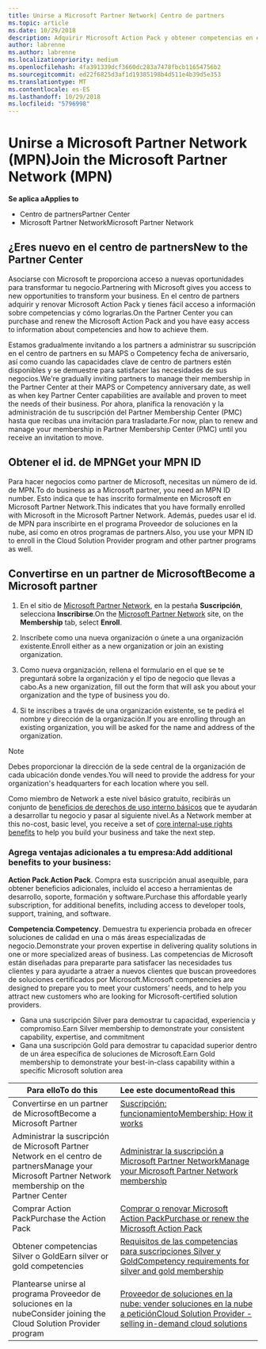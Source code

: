 ```yaml
---
title: Unirse a Microsoft Partner Network| Centro de partners
ms.topic: article
ms.date: 10/29/2018
description: Adquirir Microsoft Action Pack y obtener competencias en el Centro de partners
author: labrenne
ms.author: labrenne
ms.localizationpriority: medium
ms.openlocfilehash: 4fa391339dcf3660dc283a7478fbcb11654756b2
ms.sourcegitcommit: ed22f6825d3af1d19385198b4d511e4b39d5e353
ms.translationtype: MT
ms.contentlocale: es-ES
ms.lasthandoff: 10/29/2018
ms.locfileid: "5796998"
---
```

# <a name="join-the-microsoft-partner-network-mpn"></a><span data-ttu-id="3f5a9-103">Unirse a Microsoft Partner Network (MPN)</span><span class="sxs-lookup"><span data-stu-id="3f5a9-103">Join the Microsoft Partner Network (MPN)</span></span>

**<span data-ttu-id="3f5a9-104">Se aplica a</span><span class="sxs-lookup"><span data-stu-id="3f5a9-104">Applies to</span></span>**

-  <span data-ttu-id="3f5a9-105">Centro de partners</span><span class="sxs-lookup"><span data-stu-id="3f5a9-105">Partner Center</span></span>
-  <span data-ttu-id="3f5a9-106">Microsoft Partner Network</span><span class="sxs-lookup"><span data-stu-id="3f5a9-106">Microsoft Partner Network</span></span>

## <a name="new-to-the-partner-center"></a><span data-ttu-id="3f5a9-107">¿Eres nuevo en el centro de partners</span><span class="sxs-lookup"><span data-stu-id="3f5a9-107">New to the Partner Center</span></span>

 <span data-ttu-id="3f5a9-108">Asociarse con Microsoft te proporciona acceso a nuevas oportunidades para transformar tu negocio.</span><span class="sxs-lookup"><span data-stu-id="3f5a9-108">Partnering with Microsoft gives you access to new opportunities to transform your business.</span></span> <span data-ttu-id="3f5a9-109">En el centro de partners adquirir y renovar Microsoft Action Pack y tienes fácil acceso a información sobre competencias y cómo lograrlas.</span><span class="sxs-lookup"><span data-stu-id="3f5a9-109">On the Partner Center you can purchase and renew the Microsoft Action Pack and you have easy access to information about competencies and how to achieve them.</span></span>

 <span data-ttu-id="3f5a9-110">Estamos gradualmente invitando a los partners a administrar su suscripción en el centro de partners en su MAPS o Competency fecha de aniversario, así como cuando las capacidades clave de centro de partners estén disponibles y se demuestre para satisfacer las necesidades de sus negocios.</span><span class="sxs-lookup"><span data-stu-id="3f5a9-110">We're gradually inviting partners to manage their membership in the Partner Center at their MAPS or Competency anniversary date, as well as when key Partner Center capabilities are available and proven to meet the needs of their business.</span></span>  <span data-ttu-id="3f5a9-111">Por ahora, planifica la renovación y la administración de tu suscripción del Partner Membership Center (PMC) hasta que recibas una invitación para trasladarte.</span><span class="sxs-lookup"><span data-stu-id="3f5a9-111">For now, plan to renew and manage your membership in Partner Membership Center (PMC) until you receive an invitation to move.</span></span>

## <a name="get-your-mpn-id"></a><span data-ttu-id="3f5a9-112">Obtener el id. de MPN</span><span class="sxs-lookup"><span data-stu-id="3f5a9-112">Get your MPN ID</span></span>

<span data-ttu-id="3f5a9-113">Para hacer negocios como partner de Microsoft, necesitas un número de id. de MPN.</span><span class="sxs-lookup"><span data-stu-id="3f5a9-113">To do business as a Microsoft partner, you need an MPN ID number.</span></span> <span data-ttu-id="3f5a9-114">Esto indica que te has inscrito formalmente en Microsoft en Microsoft Partner Network.</span><span class="sxs-lookup"><span data-stu-id="3f5a9-114">This indicates that you have formally enrolled with Microsoft in the Microsoft Partner Network.</span></span> <span data-ttu-id="3f5a9-115">Además, puedes usar el id. de MPN para inscribirte en el programa Proveedor de soluciones en la nube, así como en otros programas de partners.</span><span class="sxs-lookup"><span data-stu-id="3f5a9-115">Also, you use your MPN ID to enroll in the Cloud Solution Provider program and other partner programs as well.</span></span>  

## <a name="become-a-microsoft-partner"></a><span data-ttu-id="3f5a9-116">Convertirse en un partner de Microsoft</span><span class="sxs-lookup"><span data-stu-id="3f5a9-116">Become a Microsoft partner</span></span>

1.  <span data-ttu-id="3f5a9-117">En el sitio de [Microsoft Partner Network](https://partner.microsoft.com/en-us/membership), en la pestaña **Suscripción**, selecciona **Inscribirse**.</span><span class="sxs-lookup"><span data-stu-id="3f5a9-117">On the [Microsoft Partner Network](https://partner.microsoft.com/en-us/membership) site, on the **Membership** tab, select **Enroll**.</span></span> 

2.  <span data-ttu-id="3f5a9-118">Inscríbete como una nueva organización o únete a una organización existente.</span><span class="sxs-lookup"><span data-stu-id="3f5a9-118">Enroll either as a new organization or join an existing organization.</span></span>

3.  <span data-ttu-id="3f5a9-119">Como nueva organización, rellena el formulario en el que se te preguntará sobre la organización y el tipo de negocio que llevas a cabo.</span><span class="sxs-lookup"><span data-stu-id="3f5a9-119">As a new organization, fill out the form that will ask you about your organization and the type of business you do.</span></span>

4.  <span data-ttu-id="3f5a9-120">Si te inscribes a través de una organización existente, se te pedirá el nombre y dirección de la organización.</span><span class="sxs-lookup"><span data-stu-id="3f5a9-120">If you are enrolling through an existing organization, you will be asked for the name and address of the organization.</span></span>

> [!NOTE]  
>  <span data-ttu-id="3f5a9-121">Debes proporcionar la dirección de la sede central de la organización de cada ubicación donde vendes.</span><span class="sxs-lookup"><span data-stu-id="3f5a9-121">You will need to provide the address for your organization's headquarters for each location where you sell.</span></span>

<span data-ttu-id="3f5a9-122">Como miembro de Network a este nivel básico gratuito, recibirás un conjunto de [beneficios de derechos de uso interno básicos](https://partner.microsoft.com/membership/core-benefits) que te ayudarán a desarrollar tu negocio y pasar al siguiente nivel.</span><span class="sxs-lookup"><span data-stu-id="3f5a9-122">As a Network member at this no-cost, basic level, you receive a set of [core internal-use rights benefits](https://partner.microsoft.com/membership/core-benefits) to help you build your business and take the next step.</span></span> 

### <a name="add-additional-benefits-to-your-business"></a><span data-ttu-id="3f5a9-123">Agrega ventajas adicionales a tu empresa:</span><span class="sxs-lookup"><span data-stu-id="3f5a9-123">Add additional benefits to your business:</span></span> 

<span data-ttu-id="3f5a9-124">**Action Pack**.</span><span class="sxs-lookup"><span data-stu-id="3f5a9-124">**Action Pack**.</span></span> <span data-ttu-id="3f5a9-125">Compra esta suscripción anual asequible, para obtener beneficios adicionales, incluido el acceso a herramientas de desarrollo, soporte, formación y software.</span><span class="sxs-lookup"><span data-stu-id="3f5a9-125">Purchase this affordable yearly subscription, for additional benefits, including access to developer tools, support, training, and software.</span></span>

<span data-ttu-id="3f5a9-126">**Competencia**.</span><span class="sxs-lookup"><span data-stu-id="3f5a9-126">**Competency**.</span></span> <span data-ttu-id="3f5a9-127">Demuestra tu experiencia probada en ofrecer soluciones de calidad en una o más áreas especializadas de negocio.</span><span class="sxs-lookup"><span data-stu-id="3f5a9-127">Demonstrate your proven expertise in delivering quality solutions in one or more specialized areas of business.</span></span> <span data-ttu-id="3f5a9-128">Las competencias de Microsoft están diseñadas para prepararte para satisfacer las necesidades tus clientes y para ayudarte a atraer a nuevos clientes que buscan proveedores de soluciones certificados por Microsoft.</span><span class="sxs-lookup"><span data-stu-id="3f5a9-128">Microsoft competencies are designed to prepare you to meet your customers’ needs, and to help you attract new customers who are looking for Microsoft-certified solution providers.</span></span> 

- <span data-ttu-id="3f5a9-129">Gana una suscripción Silver para demostrar tu capacidad, experiencia y compromiso.</span><span class="sxs-lookup"><span data-stu-id="3f5a9-129">Earn Silver membership to demonstrate your consistent capability, expertise, and commitment</span></span>
- <span data-ttu-id="3f5a9-130">Gana una suscripción Gold para demostrar tu capacidad superior dentro de un área específica de soluciones de Microsoft.</span><span class="sxs-lookup"><span data-stu-id="3f5a9-130">Earn Gold membership to demonstrate your best-in-class capability within a specific Microsoft solution area</span></span>

|**<span data-ttu-id="3f5a9-131">Para ello</span><span class="sxs-lookup"><span data-stu-id="3f5a9-131">To do this</span></span>**   |**<span data-ttu-id="3f5a9-132">Lee este documento</span><span class="sxs-lookup"><span data-stu-id="3f5a9-132">Read this</span></span>**   |
|------------------|:---------------|
|<span data-ttu-id="3f5a9-133">Convertirse en un partner de Microsoft</span><span class="sxs-lookup"><span data-stu-id="3f5a9-133">Become a Microsoft Partner</span></span>|[<span data-ttu-id="3f5a9-134">Suscripción: funcionamiento</span><span class="sxs-lookup"><span data-stu-id="3f5a9-134">Membership: How it works</span></span>](https://partner.microsoft.com/membership/how-it-works)|
<span data-ttu-id="3f5a9-135">Administrar la suscripción de Microsoft Partner Network en el centro de partners</span><span class="sxs-lookup"><span data-stu-id="3f5a9-135">Manage your Microsoft Partner Network membership on the Partner Center</span></span>   |[<span data-ttu-id="3f5a9-136">Administrar la suscripción a Microsoft Partner Network</span><span class="sxs-lookup"><span data-stu-id="3f5a9-136">Manage your Microsoft Partner Network membership</span></span>](mpn-overview.md)
|<span data-ttu-id="3f5a9-137">Comprar Action Pack</span><span class="sxs-lookup"><span data-stu-id="3f5a9-137">Purchase the Action Pack</span></span>   |[<span data-ttu-id="3f5a9-138">Comprar o renovar Microsoft Action Pack</span><span class="sxs-lookup"><span data-stu-id="3f5a9-138">Purchase or renew the Microsoft Action Pack</span></span>](https://msdn.microsoft.com/partner-center/mpn-get-action-pack)|
|<span data-ttu-id="3f5a9-139">Obtener competencias Silver o Gold</span><span class="sxs-lookup"><span data-stu-id="3f5a9-139">Earn silver or gold competencies</span></span>   |[<span data-ttu-id="3f5a9-140">Requisitos de las competencias para suscripciones Silver y Gold</span><span class="sxs-lookup"><span data-stu-id="3f5a9-140">Competency requirements for silver and gold membership</span></span>](https://msdn.microsoft.com/en-us/partner-center/learn-about-competencies)|
|<span data-ttu-id="3f5a9-141">Plantearse unirse al programa Proveedor de soluciones en la nube</span><span class="sxs-lookup"><span data-stu-id="3f5a9-141">Consider joining the Cloud Solution Provider program</span></span>|[<span data-ttu-id="3f5a9-142">Proveedor de soluciones en la nube: vender soluciones en la nube a petición</span><span class="sxs-lookup"><span data-stu-id="3f5a9-142">Cloud Solution Provider - selling in-demand cloud solutions</span></span>](csp-overview.md)|
